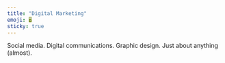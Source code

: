 ```yaml
---
title: "Digital Marketing"
emoji: 🖥
sticky: true
---
```


Social media. Digital communications. Graphic design. Just about anything (almost).